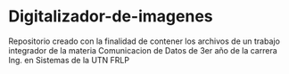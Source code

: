 # Digitalizador-de-imagenes
Repositorio creado con la finalidad de contener los archivos de un trabajo integrador de la materia Comunicacion de Datos de 3er año de la carrera Ing. en Sistemas de la UTN FRLP
